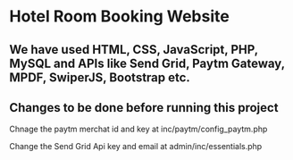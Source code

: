 # Hotel Room Booking Website

## We have used HTML, CSS, JavaScript,  PHP, MySQL and APIs like Send Grid, Paytm Gateway, MPDF, SwiperJS, Bootstrap etc.

## Changes to be done before running this project

Chnage the paytm merchat id and key at inc/paytm/config_paytm.php

Change the Send Grid Api key and email at admin/inc/essentials.php 
